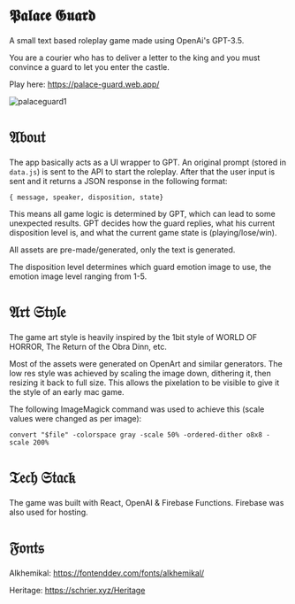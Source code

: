 # 𝕻𝖆𝖑𝖆𝖈𝖊 𝕲𝖚𝖆𝖗𝖉

A small text based roleplay game made using OpenAi's GPT-3.5. 

You are a courier who has to deliver a letter to the king and you must convince a guard to let you enter the castle.

Play here: https://palace-guard.web.app/

![palaceguard1](https://github.com/morgan-sam/palace-guard/assets/57941781/0ec33736-b66c-40e3-8be6-8101a2f28799)

# 𝔄𝔟𝔬𝔲𝔱

The app basically acts as a UI wrapper to GPT. An original prompt (stored in `data.js`) is sent to the API to start the roleplay.
After that the user input is sent and it returns a JSON response in the following format:

`{ message, speaker, disposition, state}`

This means all game logic is determined by GPT, which can lead to some unexpected results. GPT decides how the guard replies, what his current disposition level is, and what the current game state is (playing/lose/win).

All assets are pre-made/generated, only the text is generated.

The disposition level determines which guard emotion image to use, the emotion image level ranging from 1-5. 

# 𝔄𝔯𝔱 𝔖𝔱𝔶𝔩𝔢

The game art style is heavily inspired by the 1bit style of WORLD OF HORROR, The Return of the Obra Dinn, etc.

Most of the assets were generated on OpenArt and similar generators.
The low res style was achieved by scaling the image down, dithering it, then resizing it back to full size.
This allows the pixelation to be visible to give it the style of an early mac game. 

The following ImageMagick command was used to achieve this (scale values were changed as per image):

`convert "$file" -colorspace gray -scale 50% -ordered-dither o8x8 -scale 200%`

# 𝔗𝔢𝔠𝔥 𝔖𝔱𝔞𝔠𝔨

The game was built with React, OpenAI & Firebase Functions. Firebase was also used for hosting.

# 𝔉𝔬𝔫𝔱𝔰

Alkhemikal: https://fontenddev.com/fonts/alkhemikal/

Heritage: https://schrier.xyz/Heritage
